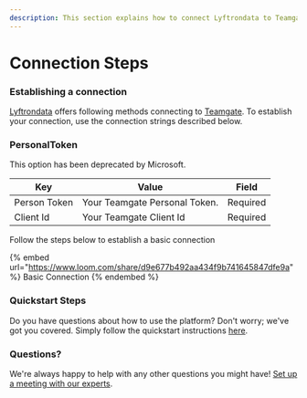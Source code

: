 ```yaml
---
description: This section explains how to connect Lyftrondata to Teamgate.
---
```


# Connection Steps

### Establishing a connection

[Lyftrondata](https://www.lyftrondata.com) offers following methods connecting to [Teamgate](https://www.lyftrondata.com/integration/sales-analytics/teamgate/). To establish your connection, use the connection strings described below.

### PersonalToken

This option has been deprecated by Microsoft.

| Key          | Value                         | Field    |
| ------------ | ----------------------------- | -------- |
| Person Token | Your Teamgate Personal Token. | Required |
| Client Id    | Your Teamgate Client Id       | Required |

Follow the steps below to establish a basic connection

{% embed url="https://www.loom.com/share/d9e677b492aa434f9b741645847dfe9a" %}
Basic Connection
{% endembed %}

### Quickstart Steps

Do you have questions about how to use the platform? Don't worry; we've got you covered. Simply follow the quickstart instructions [here](./).

### Questions? <a href="#questions" id="questions"></a>

We're always happy to help with any other questions you might have! [Set up a meeting with our experts](https://www.lyftrondata.com/book-a-meeting/).
